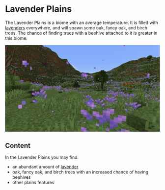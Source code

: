 # Lavender Plains

<!--description:Learn everything about the lavender plains, a beautiful and very purple biome.-->
<!--thumbnail:../../images/biome/lavender_plains.png-->

The Lavender Plains is a biome with an average temperature.
It is filled with [lavenders](../plants/lavender.md) everywhere, and will spawn some oak, fancy oak, and birch trees.
The chance of finding trees with a beehive attached to it is greater in this biome.

![Lavender Plains Picture](../../images/biome/lavender_plains.png "Lavender Plains")

## Content

In the Lavender Plains you may find:
 - an abundant amount of [lavender](../plants/lavender.md)
 - oak, fancy oak, and birch trees with an increased chance of having beehives
 - other plains features
